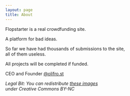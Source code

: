```yaml
---
layout: page
title: About
---
```


Flopstarter is a real crowdfunding site.

A platform for bad ideas.

So far we have had thousands of submissions to the site,  
all of them useless.

All projects will be completed if funded.

CEO and Founder [@olifro.st](https://instagram.com/olifro.st)

*Legal Bit: You can redistribute <a href="https://minhaskamal.github.io/DownGit/#/home?url=https://github.com/olifrost/flopstarter/tree/master/img">these images</a><br> under Creative Commons BY-NC*
